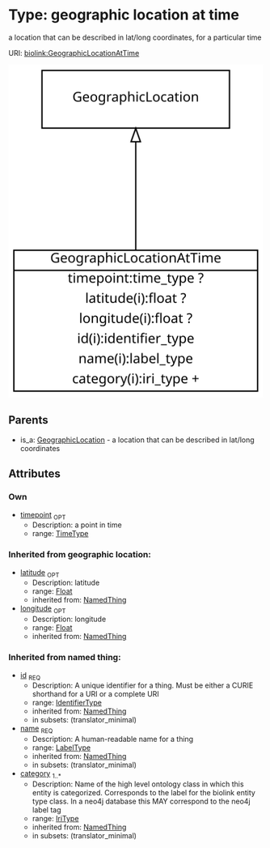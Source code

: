 
# Type: geographic location at time


a location that can be described in lat/long coordinates, for a particular time

URI: [biolink:GeographicLocationAtTime](https://w3id.org/biolink/vocab/GeographicLocationAtTime)


![img](images/GeographicLocationAtTime.svg)

## Parents

 *  is_a: [GeographicLocation](GeographicLocation.md) - a location that can be described in lat/long coordinates

## Attributes


### Own

 * [timepoint](timepoint.md)  <sub>OPT</sub>
    * Description: a point in time
    * range: [TimeType](types/TimeType.md)

### Inherited from geographic location:

 * [latitude](latitude.md)  <sub>OPT</sub>
    * Description: latitude
    * range: [Float](types/Float.md)
    * inherited from: [NamedThing](NamedThing.md)
 * [longitude](longitude.md)  <sub>OPT</sub>
    * Description: longitude
    * range: [Float](types/Float.md)
    * inherited from: [NamedThing](NamedThing.md)

### Inherited from named thing:

 * [id](id.md)  <sub>REQ</sub>
    * Description: A unique identifier for a thing. Must be either a CURIE shorthand for a URI or a complete URI
    * range: [IdentifierType](types/IdentifierType.md)
    * inherited from: [NamedThing](NamedThing.md)
    * in subsets: (translator_minimal)
 * [name](name.md)  <sub>REQ</sub>
    * Description: A human-readable name for a thing
    * range: [LabelType](types/LabelType.md)
    * inherited from: [NamedThing](NamedThing.md)
    * in subsets: (translator_minimal)
 * [category](category.md)  <sub>1..*</sub>
    * Description: Name of the high level ontology class in which this entity is categorized. Corresponds to the label for the biolink entity type class. In a neo4j database this MAY correspond to the neo4j label tag
    * range: [IriType](types/IriType.md)
    * inherited from: [NamedThing](NamedThing.md)
    * in subsets: (translator_minimal)
